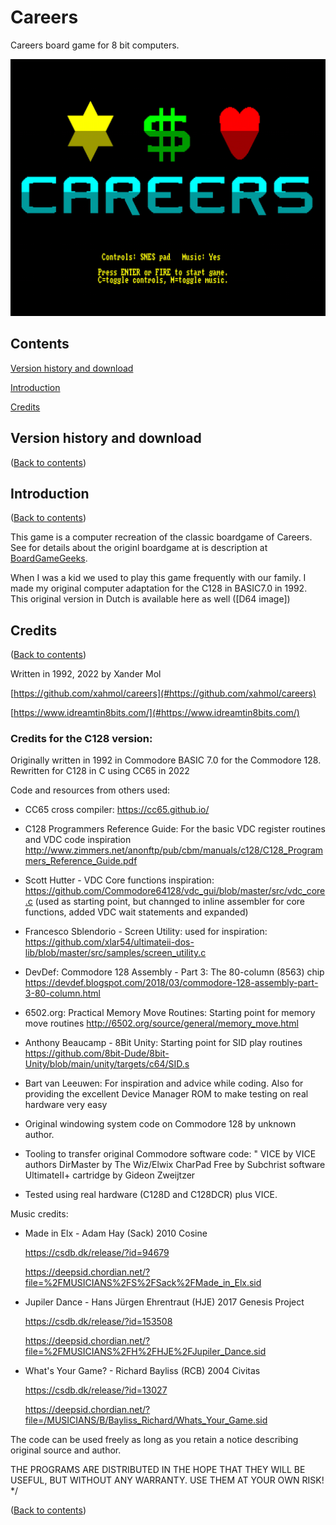 # Careers
Careers board game for 8 bit computers.

![Careers title screen](https://github.com/xahmol/careers/raw/main/C128/CC65/screenshots/careers_titlescreen.png)

## Contents

[Version history and download](#version-history-and-download)

[Introduction](#introduction)

[Credits](#credits)

## Version history and download
([Back to contents](#contents))

## Introduction
([Back to contents](#contents))

This game is a computer recreation of the classic boardgame of Careers. See for details about the originl boardgame at is description at [BoardGameGeeks](https://boardgamegeek.com/boardgame/1475/careers).

When I was a kid we used to play this game frequently with our family. I made my original computer adaptation for the C128 in BASIC7.0 in 1992. This original version in Dutch is available here as well ([D64 image])

## Credits
([Back to contents](#contents))

Written in 1992, 2022 by Xander Mol

[https://github.com/xahmol/careers](#https://github.com/xahmol/careers)

[https://www.idreamtin8bits.com/](#https://www.idreamtin8bits.com/)



### Credits for the C128 version:

Originally written in 1992 in Commodore BASIC 7.0 for the Commodore 128. Rewritten for C128 in C using CC65 in 2022

Code and resources from others used:

-   CC65 cross compiler:
    https://cc65.github.io/

-   C128 Programmers Reference Guide: For the basic VDC register routines and VDC code inspiration
    http://www.zimmers.net/anonftp/pub/cbm/manuals/c128/C128_Programmers_Reference_Guide.pdf

-   Scott Hutter - VDC Core functions inspiration:
    https://github.com/Commodore64128/vdc_gui/blob/master/src/vdc_core.c
    (used as starting point, but channged to inline assembler for core functions, added VDC wait statements and expanded)

-   Francesco Sblendorio - Screen Utility: used for inspiration:
    https://github.com/xlar54/ultimateii-dos-lib/blob/master/src/samples/screen_utility.c

-   DevDef: Commodore 128 Assembly - Part 3: The 80-column (8563) chip
    https://devdef.blogspot.com/2018/03/commodore-128-assembly-part-3-80-column.html

-   6502.org: Practical Memory Move Routines: Starting point for memory move routines
    http://6502.org/source/general/memory_move.html

-   Anthony Beaucamp - 8Bit Unity: Starting point for SID play routines
    https://github.com/8bit-Dude/8bit-Unity/blob/main/unity/targets/c64/SID.s

-   Bart van Leeuwen: For inspiration and advice while coding.
    Also for providing the excellent Device Manager ROM to make testing on real hardware very easy

-   Original windowing system code on Commodore 128 by unknown author.

-   Tooling to transfer original Commodore software code: "
    VICE by VICE authors
    DirMaster by The Wiz/Elwix
    CharPad Free by Subchrist software
    UltimateII+ cartridge by Gideon Zweijtzer
    
-   Tested using real hardware (C128D and C128DCR) plus VICE.

Music credits:
-   Made in Elx - Adam Hay (Sack) 2010 Cosine

    https://csdb.dk/release/?id=94679

    https://deepsid.chordian.net/?file=%2FMUSICIANS%2FS%2FSack%2FMade_in_Elx.sid

-   Jupiler Dance - Hans Jürgen Ehrentraut (HJE) 2017 Genesis Project

    https://csdb.dk/release/?id=153508

    https://deepsid.chordian.net/?file=%2FMUSICIANS%2FH%2FHJE%2FJupiler_Dance.sid

-   What's Your Game? - Richard Bayliss (RCB) 2004 Civitas

    https://csdb.dk/release/?id=13027

    https://deepsid.chordian.net/?file=/MUSICIANS/B/Bayliss_Richard/Whats_Your_Game.sid

The code can be used freely as long as you retain
a notice describing original source and author.

THE PROGRAMS ARE DISTRIBUTED IN THE HOPE THAT THEY WILL BE USEFUL,
BUT WITHOUT ANY WARRANTY. USE THEM AT YOUR OWN RISK!
*/


([Back to contents](#contents))
